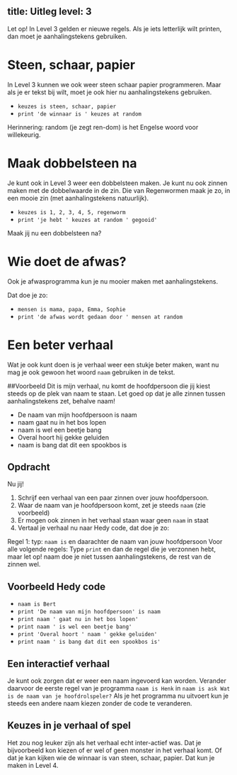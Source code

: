 title: Uitleg
level: 3
---
Let op! In Level 3 gelden er nieuwe regels. Als je iets letterlijk wilt printen, dan moet je aanhalingstekens gebruiken.

# Steen, schaar, papier
In Level 3 kunnen we ook weer steen schaar papier programmeren. Maar als je er tekst bij wilt, moet je ook hier nu aanhalingstekens gebruiken.

* `keuzes is steen, schaar, papier`
* `print 'de winnaar is ' keuzes at random`

Herinnering: random (je zegt ren-dom) is het Engelse woord voor willekeurig.

# Maak dobbelsteen na
Je kunt ook in Level 3 weer een dobbelsteen maken. Je kunt nu ook zinnen maken met de dobbelwaarde in de zin.
Die van Regenwormen maak je zo, in een mooie zin (met aanhalingstekens natuurlijk).

* `keuzes is 1, 2, 3, 4, 5, regenworm`
* `print 'je hebt ' keuzes at random ' gegooid'`

Maak jij nu een dobbelsteen na?

# Wie doet de afwas?
Ook je afwasprogramma kun je nu mooier maken met aanhalingstekens.

Dat doe je zo:

* `mensen is mama, papa, Emma, Sophie`
* `print 'de afwas wordt gedaan door ' mensen at random`

# Een beter verhaal
Wat je ook kunt doen is je verhaal weer een stukje beter maken, want nu mag je ook gewoon het woord `naam` gebruiken in de tekst.

##Voorbeeld
Dit is mijn verhaal, nu komt de hoofdpersoon die jij kiest steeds op de plek van naam te staan. Let goed op dat je alle zinnen tussen aanhalingstekens zet, behalve naam!

* De naam van mijn hoofdpersoon is naam
* naam gaat nu in het bos lopen
* naam is wel een beetje bang
* Overal hoort hij gekke geluiden
* naam is bang dat dit een spookbos is

## Opdracht

Nu jij!

1. Schrijf een verhaal van een paar zinnen over jouw hoofdpersoon.
2. Waar de naam van je hoofdpersoon komt, zet je steeds `naam` (zie voorbeeld)
3. Er mogen ook zinnen in het verhaal staan waar geen `naam` in staat
4. Vertaal je verhaal nu naar Hedy code, dat doe je zo:

Regel 1: typ: `naam is` en daarachter de naam van jouw hoofdpersoon
Voor alle volgende regels:
Type `print` en dan de regel die je verzonnen hebt, maar let op! naam doe je niet tussen aanhalingstekens, de rest van de zinnen wel.

## Voorbeeld Hedy code
* `naam is Bert`
* `print 'De naam van mijn hoofdpersoon' is naam`
* `print naam ' gaat nu in het bos lopen'`
* `print naam ' is wel een beetje bang'`
* `print 'Overal hoort ' naam ' gekke geluiden'`
* `print naam ' is bang dat dit een spookbos is'`

## Een interactief verhaal
Je kunt ook zorgen dat er weer een naam ingevoerd kan worden. Verander daarvoor de eerste regel van je programma `naam is Henk` in `naam is ask Wat is de naam van je hoofdrolspeler?`
Als je het programma nu uitvoert kun je steeds een andere naam kiezen zonder de code te veranderen.

## Keuzes in je verhaal of spel
Het zou nog leuker zijn als het verhaal echt inter-actief was. Dat je bijvoorbeeld kon kiezen of er wel of geen monster in het verhaal komt.
Of dat je kan kijken wie de winnaar is van steen, schaar, papier. Dat kun je maken in Level 4.
